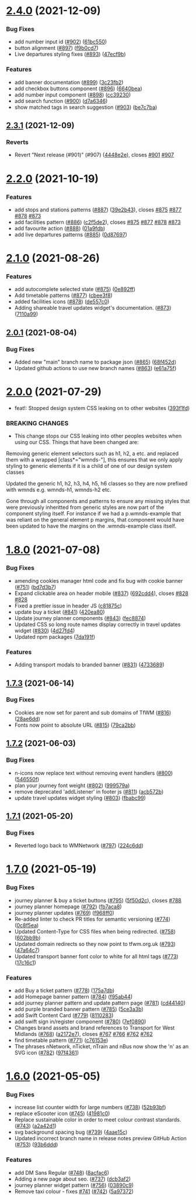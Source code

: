 # [2.4.0](https://github.com/wmcadigital/wmn-design-system/compare/v2.3.1...v2.4.0) (2021-12-09)


### Bug Fixes

* add number input id ([#902](https://github.com/wmcadigital/wmn-design-system/issues/902)) ([61bc550](https://github.com/wmcadigital/wmn-design-system/commit/61bc550bd562a29802b3ebe81c64a48e9587117b))
* button alignment ([#897](https://github.com/wmcadigital/wmn-design-system/issues/897)) ([f9b0cd7](https://github.com/wmcadigital/wmn-design-system/commit/f9b0cd75a7b5edaddfd174c8e666d6cf95f3406b))
* Live departures styling fixes ([#893](https://github.com/wmcadigital/wmn-design-system/issues/893)) ([47ecf9b](https://github.com/wmcadigital/wmn-design-system/commit/47ecf9bdb11bcb82431d49253ed68e04bc0ab157))


### Features

* add banner documentation ([#899](https://github.com/wmcadigital/wmn-design-system/issues/899)) ([3c23fb2](https://github.com/wmcadigital/wmn-design-system/commit/3c23fb28b35971ae12f47dd09623726baa156332))
* add checkbox buttons component ([#896](https://github.com/wmcadigital/wmn-design-system/issues/896)) ([6640bea](https://github.com/wmcadigital/wmn-design-system/commit/6640beaefbdd547e357592fe3db968d2415439ed))
* add number input component ([#898](https://github.com/wmcadigital/wmn-design-system/issues/898)) ([cc39230](https://github.com/wmcadigital/wmn-design-system/commit/cc39230126a40961658a4802bcff3b914e6ce3b8))
* add search function ([#900](https://github.com/wmcadigital/wmn-design-system/issues/900)) ([d7a6346](https://github.com/wmcadigital/wmn-design-system/commit/d7a634698b01721c13cd42f3c57ecf156669078c))
* show matched tags in search suggestion ([#903](https://github.com/wmcadigital/wmn-design-system/issues/903)) ([be7c7ba](https://github.com/wmcadigital/wmn-design-system/commit/be7c7ba50330ec4d2d0e1625e47e02bb17baabbe))

## [2.3.1](https://github.com/wmcadigital/wmn-design-system/compare/v2.3.0...v2.3.1) (2021-12-09)


### Reverts

* Revert "Next release (#901)" (#907) ([4448e2e](https://github.com/wmcadigital/wmn-design-system/commit/4448e2eba8f9522f0986892b2e3059f61c834415)), closes [#901](https://github.com/wmcadigital/wmn-design-system/issues/901) [#907](https://github.com/wmcadigital/wmn-design-system/issues/907)

# [2.2.0](https://github.com/wmcadigital/wmn-design-system/compare/v2.1.0...v2.2.0) (2021-10-19)


### Features

*  add stops and stations patterns ([#887](https://github.com/wmcadigital/wmn-design-system/issues/887)) ([39e2b43](https://github.com/wmcadigital/wmn-design-system/commit/39e2b433309cb179b6f78914e336970ca346df06)), closes [#875](https://github.com/wmcadigital/wmn-design-system/issues/875) [#877](https://github.com/wmcadigital/wmn-design-system/issues/877) [#878](https://github.com/wmcadigital/wmn-design-system/issues/878) [#873](https://github.com/wmcadigital/wmn-design-system/issues/873)
* add facilities pattern ([#886](https://github.com/wmcadigital/wmn-design-system/issues/886)) ([c2f5de2](https://github.com/wmcadigital/wmn-design-system/commit/c2f5de2e7aadeba3cfd2ed5a281612550975e401)), closes [#875](https://github.com/wmcadigital/wmn-design-system/issues/875) [#877](https://github.com/wmcadigital/wmn-design-system/issues/877) [#878](https://github.com/wmcadigital/wmn-design-system/issues/878) [#873](https://github.com/wmcadigital/wmn-design-system/issues/873)
* add favourite action ([#888](https://github.com/wmcadigital/wmn-design-system/issues/888)) ([01a9fdb](https://github.com/wmcadigital/wmn-design-system/commit/01a9fdb6ced59d2a1fb69c57138977a4efbc7c90))
* add live departures patterns ([#885](https://github.com/wmcadigital/wmn-design-system/issues/885)) ([0d87697](https://github.com/wmcadigital/wmn-design-system/commit/0d876971375ef4ec61094c551898f0caa9c0d17e))

# [2.1.0](https://github.com/wmcadigital/wmn-design-system/compare/v2.0.1...v2.1.0) (2021-08-26)


### Features

* add autocomplete selected state ([#875](https://github.com/wmcadigital/wmn-design-system/issues/875)) ([0e892ff](https://github.com/wmcadigital/wmn-design-system/commit/0e892ffca27d8c06c99cd286d68051dc8c85cc44))
* Add timetable patterns ([#877](https://github.com/wmcadigital/wmn-design-system/issues/877)) ([cbee3f8](https://github.com/wmcadigital/wmn-design-system/commit/cbee3f814a65b2fccec44bbef994cc0730c0bd15))
* added facilities icons ([#878](https://github.com/wmcadigital/wmn-design-system/issues/878)) ([de557c0](https://github.com/wmcadigital/wmn-design-system/commit/de557c0abcdf8ff595774cb34073c1220eba6745))
* Adding shareable travel updates widget's documentation. ([#873](https://github.com/wmcadigital/wmn-design-system/issues/873)) ([7110a99](https://github.com/wmcadigital/wmn-design-system/commit/7110a99f4b224eb5b1c2164da25b91ac372f1c2e))

## [2.0.1](https://github.com/wmcadigital/wmn-design-system/compare/v2.0.0...v2.0.1) (2021-08-04)


### Bug Fixes

* Added new "main" branch name to package json ([#865](https://github.com/wmcadigital/wmn-design-system/issues/865)) ([68f452d](https://github.com/wmcadigital/wmn-design-system/commit/68f452d7e48fb578c0c6d93a1b5161a89721b880))
* Updated github actions to use new branch names ([#863](https://github.com/wmcadigital/wmn-design-system/issues/863)) ([e61a75f](https://github.com/wmcadigital/wmn-design-system/commit/e61a75fee188f5087031ebacd83a699e0bc828e4))

# [2.0.0](https://github.com/wmcadigital/wmn-design-system/compare/v1.8.0...v2.0.0) (2021-07-29)


* feat!: Stopped design system CSS leaking on to other websites ([393f1fd](https://github.com/wmcadigital/wmn-design-system/commit/393f1fd97202ee1e4c34e0a8ba344026648423c6))


### BREAKING CHANGES

* This change stops our CSS leaking into other peoples websites when using our CSS.
Things that have been changed are:

Removing generic element selectors such as h1, h2, a etc. and replaced them with a wrapped [class*="wmnds-"], this ensures that we only apply styling to generic elements if it is a child of one of our design system classes

Updated the generic h1, h2, h3, h4, h5, h6 classes so they are now prefixed with wmnds e.g. wmnds-h1, wmnds-h2 etc.

Gone through all components and patterns to ensure any missing styles that were previously inheritted from generic styles are now part of the component styling itself. For instance if we had a p.wmnds-example that was reliant on the general element p margins, that component would have been updated to have the margins on the .wmnds-example class itself.

# [1.8.0](https://github.com/wmcadigital/wmn-design-system/compare/v1.7.3...v1.8.0) (2021-07-08)


### Bug Fixes

* amending cookies manager html code and fix bug with cookie banner ([#751](https://github.com/wmcadigital/wmn-design-system/issues/751)) ([bd7d3b7](https://github.com/wmcadigital/wmn-design-system/commit/bd7d3b788802a2bf2649919ba94157387e4a2c71))
* Expand clickable area on header mobile ([#837](https://github.com/wmcadigital/wmn-design-system/issues/837)) ([692cdd4](https://github.com/wmcadigital/wmn-design-system/commit/692cdd4e567fe558db2764c9d084494b05aaaad6)), closes [#828](https://github.com/wmcadigital/wmn-design-system/issues/828) [#828](https://github.com/wmcadigital/wmn-design-system/issues/828)
* Fixed a prettier issue in header JS ([c81875c](https://github.com/wmcadigital/wmn-design-system/commit/c81875cbf02962c587d27de309bd26e229003bf3))
* update buy a ticket ([#841](https://github.com/wmcadigital/wmn-design-system/issues/841)) ([420ea80](https://github.com/wmcadigital/wmn-design-system/commit/420ea801dd356d3f7af1d1e46688d5c0f7c0cc5c))
* Update journey planner components ([#843](https://github.com/wmcadigital/wmn-design-system/issues/843)) ([fec8874](https://github.com/wmcadigital/wmn-design-system/commit/fec88747fe84da058de3cff3c57534b91065282c))
* Updated CSS so long route names display correctly in travel updates widget ([#830](https://github.com/wmcadigital/wmn-design-system/issues/830)) ([4d27fd4](https://github.com/wmcadigital/wmn-design-system/commit/4d27fd432398d0776e970e65565e2f3a78f89dfd))
* Updated npm packages ([7da191f](https://github.com/wmcadigital/wmn-design-system/commit/7da191f57b3f0ad5c54973df092a58e6751efe18))


### Features

* Adding transport modals to branded banner ([#831](https://github.com/wmcadigital/wmn-design-system/issues/831)) ([4733689](https://github.com/wmcadigital/wmn-design-system/commit/4733689e72b70aa4c1b2d679a6c529d634c625d7))

## [1.7.3](https://github.com/wmcadigital/wmn-design-system/compare/v1.7.2...v1.7.3) (2021-06-14)


### Bug Fixes

* Cookies are now set for parent and sub domains of TfWM ([#816](https://github.com/wmcadigital/wmn-design-system/issues/816)) ([28ae6dd](https://github.com/wmcadigital/wmn-design-system/commit/28ae6dd17cd504ecbfef0f8774c6ce6a31a1e177))
* Fonts now point to absolute URL ([#815](https://github.com/wmcadigital/wmn-design-system/issues/815)) ([79ca2bb](https://github.com/wmcadigital/wmn-design-system/commit/79ca2bb2da41a35eff635198b2776fdbf91fc8a3))

## [1.7.2](https://github.com/wmcadigital/wmn-design-system/compare/v1.7.1...v1.7.2) (2021-06-03)


### Bug Fixes

* n-icons now replace text without removing event handlers ([#800](https://github.com/wmcadigital/wmn-design-system/issues/800)) ([546550f](https://github.com/wmcadigital/wmn-design-system/commit/546550f7d374b82a17689ea3cd3930d5e2b9616c))
* plan your journey font weight ([#802](https://github.com/wmcadigital/wmn-design-system/issues/802)) ([999579a](https://github.com/wmcadigital/wmn-design-system/commit/999579a82678bfc652d685605ffb4a0545e2c8b6))
* remove deprecated 'addListener' in footer js ([#811](https://github.com/wmcadigital/wmn-design-system/issues/811)) ([acb572b](https://github.com/wmcadigital/wmn-design-system/commit/acb572bc36cac9488d9e535d6e43d843d8e92a68))
* update travel updates widget styling ([#803](https://github.com/wmcadigital/wmn-design-system/issues/803)) ([fbabc99](https://github.com/wmcadigital/wmn-design-system/commit/fbabc992ed35b7eb3c1912d46bdd68b2eed34ace))

## [1.7.1](https://github.com/wmcadigital/wmn-design-system/compare/v1.7.0...v1.7.1) (2021-05-20)


### Bug Fixes

* Reverted logo back to WMNetwork ([#797](https://github.com/wmcadigital/wmn-design-system/issues/797)) ([224c6dd](https://github.com/wmcadigital/wmn-design-system/commit/224c6dde04fafbe3a10802dc4a743f1e9b2b14f4))

# [1.7.0](https://github.com/wmcadigital/wmn-design-system/compare/v1.6.0...v1.7.0) (2021-05-19)


### Bug Fixes

* journey planner & buy a ticket buttons ([#795](https://github.com/wmcadigital/wmn-design-system/issues/795)) ([5f50d2c](https://github.com/wmcadigital/wmn-design-system/commit/5f50d2cb8b44976c51b2893b7d333ee4a08c5229)), closes [#788](https://github.com/wmcadigital/wmn-design-system/issues/788)
* journey planner homepage ([#792](https://github.com/wmcadigital/wmn-design-system/issues/792)) ([fb7aca8](https://github.com/wmcadigital/wmn-design-system/commit/fb7aca89f2063c38d0619fefa3e1f501ebf3a896))
* journey planner updates ([#769](https://github.com/wmcadigital/wmn-design-system/issues/769)) ([f968ff0](https://github.com/wmcadigital/wmn-design-system/commit/f968ff0380a2df2c1e1e455fc0b503728e4c7f0a))
* Re-added linter to check PR titles for semantic versioning ([#774](https://github.com/wmcadigital/wmn-design-system/issues/774)) ([0c8f5ea](https://github.com/wmcadigital/wmn-design-system/commit/0c8f5ea929f0316cafb8fe19541825e41fc9a05e))
* Updated Content-Type for CSS files when being redirected. ([#758](https://github.com/wmcadigital/wmn-design-system/issues/758)) ([602bb9b](https://github.com/wmcadigital/wmn-design-system/commit/602bb9b200fddd8921b9ab9dd2ffc226272f8dd7))
* Updated domain redirects so they now point to tfwm.org.uk ([#793](https://github.com/wmcadigital/wmn-design-system/issues/793)) ([47a64c7](https://github.com/wmcadigital/wmn-design-system/commit/47a64c7fcd06ea0d2b7dfa0b51f75c866afb9260))
* Updated transport banner font color to white for all html tags ([#773](https://github.com/wmcadigital/wmn-design-system/issues/773)) ([17c16c1](https://github.com/wmcadigital/wmn-design-system/commit/17c16c1531fceba46a22b47386d16cb68e5e9299))


### Features

* add Buy a ticket pattern ([#778](https://github.com/wmcadigital/wmn-design-system/issues/778)) ([175a7db](https://github.com/wmcadigital/wmn-design-system/commit/175a7dbae690d21ebf0d7bb812eb9e2e38e699b3))
* add Homepage banner pattern ([#784](https://github.com/wmcadigital/wmn-design-system/issues/784)) ([f95ab44](https://github.com/wmcadigital/wmn-design-system/commit/f95ab44c1bac8d72ada58ead2a469c4d8978fe39))
* add journey planner pattern and update pattern page ([#781](https://github.com/wmcadigital/wmn-design-system/issues/781)) ([cd44140](https://github.com/wmcadigital/wmn-design-system/commit/cd441401f800a35e0d807b31af3624e442b9d1c4))
* add purple branded banner pattern ([#785](https://github.com/wmcadigital/wmn-design-system/issues/785)) ([5ce3a3b](https://github.com/wmcadigital/wmn-design-system/commit/5ce3a3b9023581aef2cdcdb9e84fa8bd7980a00a))
* add Swift Content Card ([#779](https://github.com/wmcadigital/wmn-design-system/issues/779)) ([8110283](https://github.com/wmcadigital/wmn-design-system/commit/811028373ccf011632422af2dfdd30e32219a09e))
* add swift sign in/register component ([#780](https://github.com/wmcadigital/wmn-design-system/issues/780)) ([7ef0890](https://github.com/wmcadigital/wmn-design-system/commit/7ef0890db4bd81d989dcf43bbee1b9b2d2ce88d1))
* Changes brand assets and brand references to Transport for West Midlands ([#768](https://github.com/wmcadigital/wmn-design-system/issues/768)) ([a2172e7](https://github.com/wmcadigital/wmn-design-system/commit/a2172e7852cef9737d86bbb30f14944b2bd46d80)), closes [#767](https://github.com/wmcadigital/wmn-design-system/issues/767) [#766](https://github.com/wmcadigital/wmn-design-system/issues/766) [#762](https://github.com/wmcadigital/wmn-design-system/issues/762) [#762](https://github.com/wmcadigital/wmn-design-system/issues/762)
* find timetable pattern ([#771](https://github.com/wmcadigital/wmn-design-system/issues/771)) ([c76153e](https://github.com/wmcadigital/wmn-design-system/commit/c76153e3c417c012e13841030950a508d3024186))
* The phrases nNetwork, nTicket, nTrain and nBus now show the 'n' as an SVG icon ([#782](https://github.com/wmcadigital/wmn-design-system/issues/782)) ([97f4361](https://github.com/wmcadigital/wmn-design-system/commit/97f4361f24fb27f09375b64da069d65864b4413e))

# [1.6.0](https://github.com/wmcadigital/wmn-design-system/compare/v1.5.0...v1.6.0) (2021-05-05)


### Bug Fixes

* increase list counter width for large numbers ([#738](https://github.com/wmcadigital/wmn-design-system/issues/738)) ([52b93bf](https://github.com/wmcadigital/wmn-design-system/commit/52b93bfa95d393a9f3db1468a63bc55346959561))
* replace eScooter icon ([#745](https://github.com/wmcadigital/wmn-design-system/issues/745)) ([41981c0](https://github.com/wmcadigital/wmn-design-system/commit/41981c0db842c3b56c5c8ccae2f8c1901b76b2d8))
* Replace sustainable color in order to meet colour contrast standards. ([#743](https://github.com/wmcadigital/wmn-design-system/issues/743)) ([a2a42d1](https://github.com/wmcadigital/wmn-design-system/commit/a2a42d158837564820b2b0f372b70cf245999d42))
* svg background spacing bug ([#739](https://github.com/wmcadigital/wmn-design-system/issues/739)) ([4aae15c](https://github.com/wmcadigital/wmn-design-system/commit/4aae15c6e8e52d1b8a8dfcdb019d8b61bc3aac52))
* Updated incorrect branch name in release notes preview GitHub Action ([#753](https://github.com/wmcadigital/wmn-design-system/issues/753)) ([93b6ddd](https://github.com/wmcadigital/wmn-design-system/commit/93b6ddd5adfc1749f0cca466b1c011f7c9d08810))


### Features

* add DM Sans Regular ([#748](https://github.com/wmcadigital/wmn-design-system/issues/748)) ([8acfac6](https://github.com/wmcadigital/wmn-design-system/commit/8acfac6f35418ff5822fc34142185d54db4c0dac))
* Adding a new page about seo. ([#737](https://github.com/wmcadigital/wmn-design-system/issues/737)) ([dcb3af2](https://github.com/wmcadigital/wmn-design-system/commit/dcb3af2d6c60cb602a7c3ca71aa0ddcb37cf2967))
* journey planner widget pattern ([#756](https://github.com/wmcadigital/wmn-design-system/issues/756)) ([03890c9](https://github.com/wmcadigital/wmn-design-system/commit/03890c9d05cd43c7cbf68cd5ac25cc7824e398a6))
* Remove taxi colour - fixes [#741](https://github.com/wmcadigital/wmn-design-system/issues/741) ([#742](https://github.com/wmcadigital/wmn-design-system/issues/742)) ([5a97372](https://github.com/wmcadigital/wmn-design-system/commit/5a973721831156b9b0ee1aee71b6c1206fee6cef))
